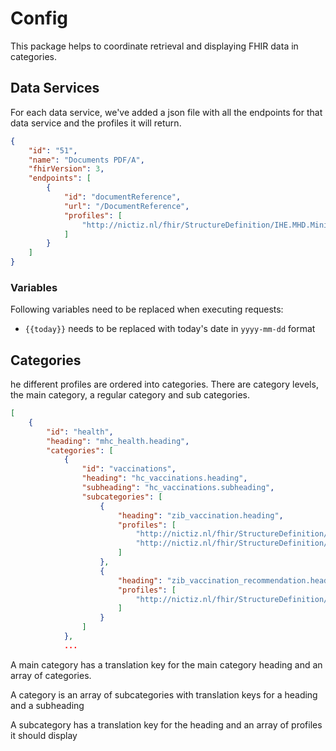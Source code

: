 # Config

This package helps to coordinate retrieval and displaying FHIR data in categories.

## Data Services

For each data service, we've added a json file with all the endpoints for that data service and the profiles it will return.

```json
{
    "id": "51",
    "name": "Documents PDF/A",
    "fhirVersion": 3,
    "endpoints": [
        {
            "id": "documentReference",
            "url": "/DocumentReference",
            "profiles": [
                "http://nictiz.nl/fhir/StructureDefinition/IHE.MHD.Minimal.DocumentReference"
            ]
        }
    ]
}
```

### Variables

Following variables need to be replaced when executing requests:

- `{{today}}` needs to be replaced with today's date in `yyyy-mm-dd` format

## Categories

he different profiles are ordered into categories. There are category levels, the main category, a regular category and sub categories.

```json
[
    {
        "id": "health",
        "heading": "mhc_health.heading",
        "categories": [
            {
                "id": "vaccinations",
                "heading": "hc_vaccinations.heading",
                "subheading": "hc_vaccinations.subheading",
                "subcategories": [
                    {
                        "heading": "zib_vaccination.heading",
                        "profiles": [
                            "http://nictiz.nl/fhir/StructureDefinition/zib-Vaccination",
                            "http://nictiz.nl/fhir/StructureDefinition/nl-core-Vaccination-event"
                        ]
                    },
                    {
                        "heading": "zib_vaccination_recommendation.heading",
                        "profiles": [
                            "http://nictiz.nl/fhir/StructureDefinition/zib-VaccinationRecommendation"
                        ]
                    }
                ]
            },
            ...
```

A main category has a translation key for the main category heading and an array of categories.

A category is an array of subcategories with translation keys for a heading and a subheading

A subcategory has a translation key for the heading and an array of profiles it should display
